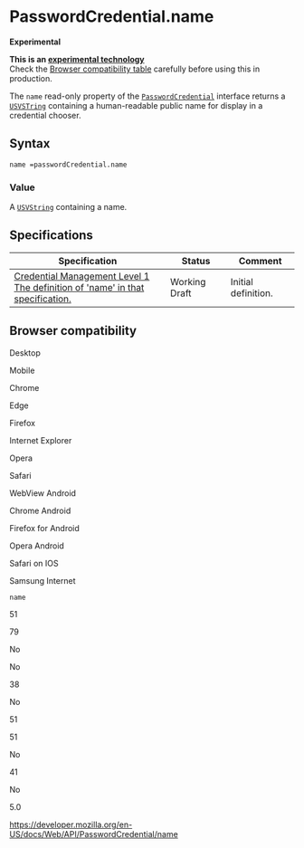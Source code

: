 PasswordCredential.name
=======================

**Experimental**

**This is an [experimental technology](https://developer.mozilla.org/en-US/docs/MDN/Guidelines/Conventions_definitions#experimental)**  
Check the [Browser compatibility table](#browser_compatibility) carefully before using this in production.

The `name` read-only property of the [`PasswordCredential`](../passwordcredential) interface returns a [`USVSTring`](../usvstring) containing a human-readable public name for display in a credential chooser.

Syntax
------

    name =passwordCredential.name

### Value

A [`USVString`](../usvstring) containing a name.

Specifications
--------------

<table><thead><tr class="header"><th>Specification</th><th>Status</th><th>Comment</th></tr></thead><tbody><tr class="odd"><td><a href="https://w3c.github.io/webappsec-credential-management/#dom-credentialuserdata-name">Credential Management Level 1<br />
<span class="small">The definition of 'name' in that specification.</span></a></td><td><span class="spec-wd">Working Draft</span></td><td>Initial definition.</td></tr></tbody></table>

Browser compatibility
---------------------

Desktop

Mobile

Chrome

Edge

Firefox

Internet Explorer

Opera

Safari

WebView Android

Chrome Android

Firefox for Android

Opera Android

Safari on IOS

Samsung Internet

`name`

51

79

No

No

38

No

51

51

No

41

No

5.0

<a href="https://developer.mozilla.org/en-US/docs/Web/API/PasswordCredential/name" class="_attribution-link">https://developer.mozilla.org/en-US/docs/Web/API/PasswordCredential/name</a>
